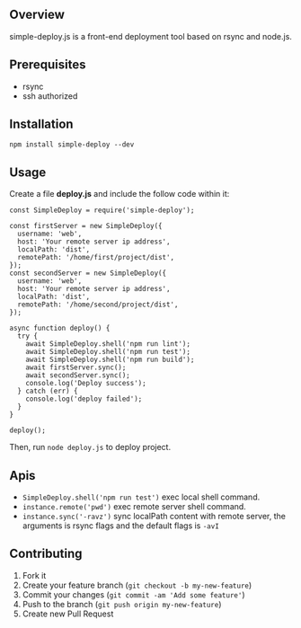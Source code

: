 Overview
--------

simple-deploy.js is a front-end deployment tool based on rsync and node.js.

Prerequisites
-------------

* rsync
* ssh authorized

Installation
------------

```
npm install simple-deploy --dev
```

Usage
-----

Create a file **deploy.js** and include the follow code within it:

```
const SimpleDeploy = require('simple-deploy');

const firstServer = new SimpleDeploy({
  username: 'web',
  host: 'Your remote server ip address',
  localPath: 'dist',
  remotePath: '/home/first/project/dist',
});
const secondServer = new SimpleDeploy({
  username: 'web',
  host: 'Your remote server ip address',
  localPath: 'dist',
  remotePath: '/home/second/project/dist',
});

async function deploy() {
  try {
    await SimpleDeploy.shell('npm run lint');
    await SimpleDeploy.shell('npm run test');
    await SimpleDeploy.shell('npm run build');
    await firstServer.sync();
    await secondServer.sync();
    console.log('Deploy success');
  } catch (err) {
    console.log('deploy failed');
  }
}

deploy();
```

Then, run `node deploy.js` to deploy project.

Apis
----

- `SimpleDeploy.shell('npm run test')` exec local shell command.
- `instance.remote('pwd')` exec remote server shell command.
- `instance.sync('-ravz')` sync localPath content with remote server, the arguments is rsync flags and the default flags is `-avI`



Contributing
-------------

1. Fork it
2. Create your feature branch (`git checkout -b my-new-feature`)
3. Commit your changes (`git commit -am 'Add some feature'`)
4. Push to the branch (`git push origin my-new-feature`)
5. Create new Pull Request
